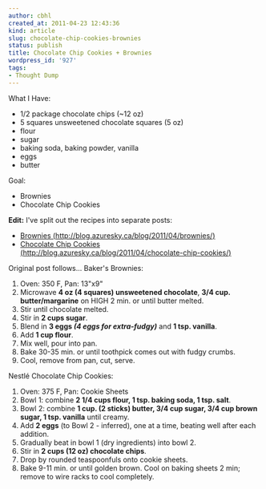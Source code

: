```yaml
---
author: cbhl
created_at: 2011-04-23 12:43:36
kind: article
slug: chocolate-chip-cookies-brownies
status: publish
title: Chocolate Chip Cookies + Brownies
wordpress_id: '927'
tags:
- Thought Dump
---
```


What I Have:
-   1/2 package chocolate chips (\~12 oz)
-   5 squares unsweetened chocolate squares (5 oz)
-   flour
-   sugar
-   baking soda, baking powder, vanilla
-   eggs
-   butter

Goal:
-   Brownies
-   Chocolate Chip Cookies

**Edit:** I've split out the recipes into separate posts:
-   [Brownies
    (http://blog.azuresky.ca/blog/2011/04/brownies/)](http://blog.azuresky.ca/blog/2011/04/brownies/)
-   [Chocolate Chip Cookies
    (http://blog.azuresky.ca/blog/2011/04/chocolate-chip-cookies/)](http://blog.azuresky.ca/blog/2011/04/chocolate-chip-cookies/)

Original post follows... Baker's Brownies:
1.  Oven: 350 F, Pan: 13"x9"
2.  Microwave **4 oz (4 squares) unsweetened chocolate**, **3/4 cup.
    butter/margarine** on HIGH 2 min. or until butter melted.
3.  Stir until chocolate melted.
4.  Stir in **2 cups sugar**.
5.  Blend in **3 eggs *(4 eggs for extra-fudgy)*** and **1 tsp.
    vanilla**.
6.  Add **1 cup flour**.
7.  Mix well, pour into pan.
8.  Bake 30-35 min. or until toothpick comes out with fudgy crumbs.
9.  Cool, remove from pan, cut, serve.

Nestlé Chocolate Chip Cookies:
1.  Oven: 375 F, Pan: Cookie Sheets
2.  Bowl 1: combine **2 1/4 cups flour, 1 tsp. baking soda, 1 tsp.
    salt**.
3.  Bowl 2: combine **1 cup. (2 sticks) butter, 3/4 cup sugar, 3/4 cup
    brown sugar, 1 tsp. vanilla** until creamy.
4.  Add **2 eggs** (to Bowl 2 - inferred), one at a time, beating well
    after each addition.
5.  Gradually beat in bowl 1 (dry ingredients) into bowl 2.
6.  Stir in **2 cups (12 oz) chocolate chips**.
7.  Drop by rounded teaspoonfuls onto cookie sheets.
8.  Bake 9-11 min. or until golden brown. Cool on baking sheets 2 min;
    remove to wire racks to cool completely.

